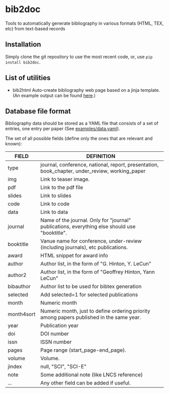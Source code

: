 # bib2doc
Tools to automatically generate bibliography in various formats (HTML, TEX, etc) from text-based records

## Installation
Simply clone the git repository to use the most recent code, or, use `pip install bib2doc`.

## List of utilities
* bib2html  Auto-create bibliography web page based on a jinja template. (An example output can be found <a href="http://user.ceng.metu.edu.tr/~gcinbis/publications.html">here</a>.)

## Database file format

Bibliography data should be stored as a YAML file that consists of a set of entries, one entry per paper 
(See [examples/data.yaml](examples/data.yaml)).

The set of all possible fields (define only the ones that are relevant and known):

| FIELD        | DEFINITION |
| ------------ | --------- |
| type         | journal,  conference,  national,  report,  presentation,  book_chapter,  under_review,  working_paper|
| img          | Link to teaser image. |
| pdf          | Link to the pdf file|
| slides       | Link to slides|
| code         | Link to code|
| data         | Link to data|
| journal      | Name of the journal. Only for "journal" publications, everything else should use "booktitle".|
| booktitle    | Vanue name for conference, under-review (including journals), etc publications.|
| award        | HTML snippet for award info|
| author       | Author list, in the form of "G. Hinton, Y. LeCun"|
| author2      | Author list, in the form of "Geoffrey Hinton, Yann LeCun"|
| bibauthor    | Author list to be used for bibtex generation|
| selected     | Add selected=1 for selected publications |
| month        | Numeric month|
| month4sort   | Numeric month, just to define ordering priority among papers published in the same year.|
| year         | Publication year|
| doi          | DOI number |
| issn         | ISSN number |
| pages        | Page range (start_page-end_page).|
| volume       | Volume. |
| jindex       | null,  "SCI",  "SCI-E"|
| note         | Some additional note (like LNCS reference)|
| ...          | Any other field can be added if useful.|

 
